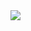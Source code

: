 <img src="https://ss0.bdstatic.com/5aV1bjqh_Q23odCf/static/superman/img/logo/bd_logo1_31bdc765.png">

